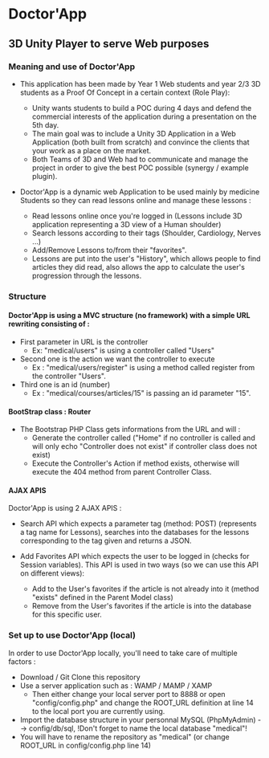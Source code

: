 # Doctor'App

## 3D Unity Player to serve Web purposes

### Meaning and use of Doctor'App

- This application has been made by Year 1 Web students and year 2/3 3D students as a Proof Of Concept in a certain context (Role Play):
  - Unity wants students to build a POC during 4 days and defend the commercial interests of the application during a presentation on the 5th day.
  - The main goal was to include a Unity 3D Application in a Web Application (both built from scratch) and convince the clients that your work as a place on the market.
  - Both Teams of 3D and Web had to communicate and manage the project in order to give the best POC possible (synergy / example plugin).

- Doctor'App is a dynamic web Application to be used mainly by medicine Students so they can read lessons online and manage these lessons :
  - Read lessons online once you're logged in (Lessons include 3D application representing a 3D view of a Human shoulder)
  - Search lessons according to their tags (Shoulder, Cardiology, Nerves ...)
  - Add/Remove Lessons to/from their "favorites".
  - Lessons are put into the user's "History", which allows people to find articles they did read, also allows the app to calculate the user's progression through the lessons.

### Structure

#### Doctor'App is using a MVC structure (no framework) with a simple URL rewriting consisting of :

- First parameter in URL is the controller 
  - Ex: "medical/users" is using a controller called "Users"
- Second one is the action we want the controller to execute 
  - Ex : "medical/users/register" is using a method called register from the controller "Users".
- Third one is an id (number)
  - Ex : "medical/courses/articles/15" is passing an id parameter "15".

#### BootStrap class : Router

- The Bootstrap PHP Class gets informations from the URL and will :
  - Generate the controller called ("Home" if no controller is called and will only echo "Controller does not exist" if controller class does not exist)
  - Execute the Controller's Action if method exists, otherwise will execute the 404 method from parent Controller Class.

#### AJAX APIS 

Doctor'App is using 2 AJAX APIS :

- Search API which expects a parameter tag (method: POST) (represents a tag name for Lessons), searches into the databases for the lessons corresponding to the tag given and returns a JSON.

- Add Favorites API which expects the user to be logged in (checks for Session variables). This API is used in two ways (so we can use this API on different views):
  - Add to the User's favorites if the article is not already into it (method "exists" defined in the Parent Model class)
  - Remove from the User's favorites if the article is into the database for this specific user.

### Set up to use Doctor'App (local)

In order to use Doctor'App locally, you'll need to take care of multiple factors :
- Download / Git Clone this repository
- Use a server application such as : WAMP / MAMP / XAMP
  - Then either change your local server port to 8888 or open "config/config.php" and change the ROOT_URL definition at line 14 to the local port you are currently using.
- Import the database structure in your personnal MySQL (PhpMyAdmin) --> config/db/sql, !Don't forget to name the local database "medical"!
- You will have to rename the repository as "medical" (or change ROOT_URL in config/config.php line 14)
